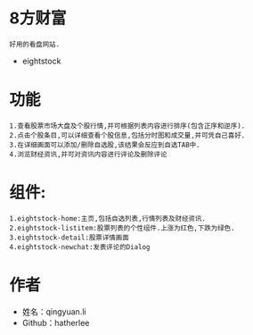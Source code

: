 # 8方财富
    好用的看盘网站.
- eightstock

# 功能
    1.查看股票市场大盘及个股行情,并可根据列表内容进行排序(包含正序和逆序).
    2.点击个股条目,可以详细查看个股信息,包括分时图和成交量,并可凭自己喜好.
    3.在详细画面可以添加/删除自选股,该结果会反应到自选TAB中.
    4.浏览财经资讯,并可对资讯内容进行评论及删除评论

# 组件:
    1.eightstock-home:主页,包括自选列表,行情列表及财经资讯.
    2.eightstock-listitem:股票列表的个性组件.上涨为红色,下跌为绿色.
    3.eightstock-detail:股票详情画面
    4.eightstock-newchat:发表评论的Dialog

# 作者
- 姓名：qingyuan.li
- Github：hatherlee
